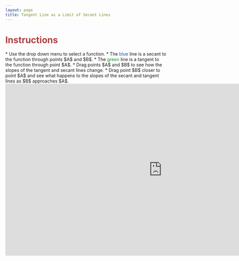 ```yaml
---
layout: page
title: Tangent Line as a Limit of Secant Lines
---
```


<h1> <font color="#ac4142">Instructions</font></h1>
* Use the drop down menu to select a function.
* The <font color="#1551b5">blue</font> line is a secant to the function through points $A$ and $B$.
* The <font color="#0a971e">green</font> line is a tangent to the function through point $A$.
* Drag points $A$ and $B$ to see how the slopes of the tangent and secant lines change.
* Drag point $B$ closer to point $A$ and see what happens to the slopes of the secant and tangent lines as $B$ approaches $A$.

<div>
<iframe scrolling="no" src="https://tube.geogebra.org/material/iframe/id/109510/width/980/height/540/border/888888/rc/true/ai/false/sdz/true/smb/false/stb/false/stbh/true/ld/true/sri/true/at/preferhtml5" width="980px" height="540px" style="border:0px;"> </iframe>
</div>
